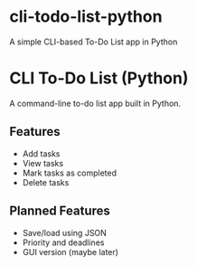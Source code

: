 # cli-todo-list-python
A simple CLI-based To-Do List app in Python
# CLI To-Do List (Python)

A command-line to-do list app built in Python.

## Features
- Add tasks
- View tasks
- Mark tasks as completed
- Delete tasks

## Planned Features
- Save/load using JSON
- Priority and deadlines
- GUI version (maybe later)

